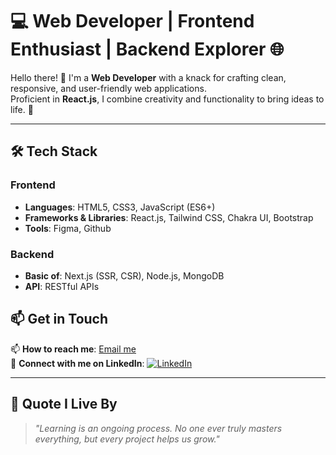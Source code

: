 # 💻 Web Developer | Frontend Enthusiast | Backend Explorer 🌐

Hello there! 👋 I'm a **Web Developer** with a knack for crafting clean, responsive, and user-friendly web applications.  
Proficient in **React.js**, I combine creativity and functionality to bring ideas to life. 🚀  

---

## 🛠 **Tech Stack**
### **Frontend**
- **Languages**: HTML5, CSS3, JavaScript (ES6+)
- **Frameworks & Libraries**: React.js, Tailwind CSS, Chakra UI, Bootstrap
- **Tools**: Figma, Github

### **Backend**
- **Basic of**: Next.js (SSR, CSR), Node.js, MongoDB
- **API**: RESTful APIs

## 📫 **Get in Touch**
📫 **How to reach me**: [Email me](mailto:tayyab1612639@gmail.com)  
🔗 **Connect with me on LinkedIn**: [![LinkedIn](https://img.shields.io/badge/LinkedIn-0077B5?style=flat&logo=linkedin&logoColor=white)](http://linkedin.com/in/mtayyab-)  

---

## 🌟 **Quote I Live By**

> *"Learning is an ongoing process. No one ever truly masters everything, but every project helps us grow."*
